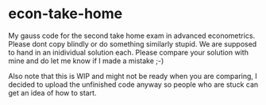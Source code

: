 econ-take-home
==============

My gauss code for the second take home exam in advanced econometrics. Please dont copy blindly or do something similarly stupid. We are supposed to hand in an inidividual solution each. Please compare your solution with mine and do let me know if I made a mistake ;-)

Also note that this is WIP and might not be ready when you are comparing, I decided to upload the unfinished code anyway so people who are stuck can get an idea of how to start.
